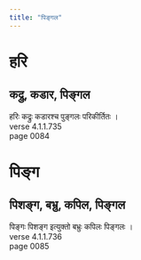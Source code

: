 ```yaml
---
title: "पिङ्गल"
---
```


# हरि
## कद्रु, कडार, पिङ्गल
हरिः कद्रुः कडारश्च पुङ्गलः परिकीर्तितः ।<br />verse 4.1.1.735<br />page 0084

# पिङ्ग
## पिशङ्ग, बभ्रु, कपिल, पिङ्गल
पिङ्गः पिशङ्ग इत्युक्तो बभ्रुः कपिलः पिङ्गलः ।<br />verse 4.1.1.736<br />page 0085

